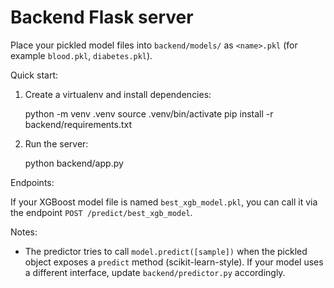 Backend Flask server
=====================

Place your pickled model files into `backend/models/` as `<name>.pkl` (for example `blood.pkl`, `diabetes.pkl`).

Quick start:

1. Create a virtualenv and install dependencies:

   python -m venv .venv
   source .venv/bin/activate
   pip install -r backend/requirements.txt

2. Run the server:

   python backend/app.py

Endpoints:


If your XGBoost model file is named `best_xgb_model.pkl`, you can call it via the endpoint `POST /predict/best_xgb_model`.

Notes:
- The predictor tries to call `model.predict([sample])` when the pickled object exposes a `predict` method (scikit-learn-style). If your model uses a different interface, update `backend/predictor.py` accordingly.

